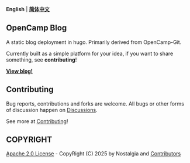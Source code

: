 **English** | **[简体中文](README-cn.md)** 

## OpenCamp Blog

A static blog deployment in hugo. Primarily derived from OpenCamp-Git.

Currently built as a simple platform for your idea, if you want to share something, see **contributing**!

[**View blog!**](https://lvyuemeng.github.io/Nexus-Blog)

## Contributing
Bug reports, contributions and forks are welcome. All bugs or other forms of discussion happen on [Discussions](https://github.com/lvyuemeng/Nexus-Blog/discussions).

See more at [Contributing](./CONTRIBUTION.md)!

## COPYRIGHT

[Apache 2.0 License](./LICENSE) - CopyRight (C) 2025 by Nostalgia and [Contributors](https://github.com/lvyuemeng/Nexus-Blog/graphs/contributors)
